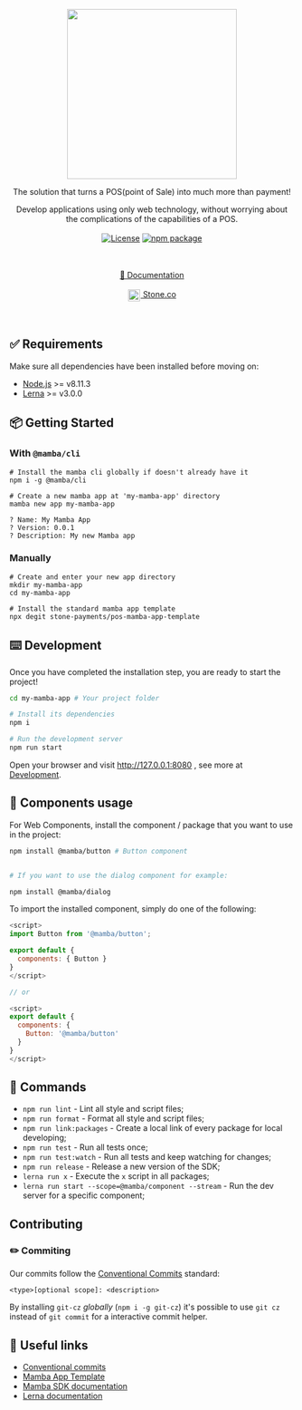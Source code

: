 <p align="center">
  <a href="http://ant.design">
    <img width="300" src="https://mambasdk-docs.stone.com.br/images/logoMamba.svg">
  </a>
</p>

<div align="center">

The solution that turns a POS(point of Sale) into much more than payment!

Develop applications using only web technology, without worrying about the complications of the capabilities of a POS.
<br/>
<br/>
[![License](https://img.shields.io/badge/License-Apache%202.0-blue.svg)](https://opensource.org/licenses/Apache-2.0) [![npm package](https://img.shields.io/npm/v/@mamba/app.svg?style=flat-square)](https://www.npmjs.org/package/mamba) 
<br/>
</div>
<br/>

<br/>
<div align="center">
<div><a href="https://www.stone.co" target="_blank">📝 Documentation</a></div><br/>
<div><img height="21" align="top" src="https://www.stone.com.br/static/images/favicon.png" hspace="1"><a href="https://www.stone.co" target="_blank">&nbsp;Stone.co</a></div> 
</div>
<br/>
<br/>


## ✅ Requirements

Make sure all dependencies have been installed before moving on:

- [Node.js](http://nodejs.org/) >= v8.11.3
- [Lerna](https://github.com/lerna/lerna) >= v3.0.0



## 📦 Getting Started

### With `@mamba/cli`

```shell
# Install the mamba cli globally if doesn't already have it
npm i -g @mamba/cli

# Create a new mamba app at 'my-mamba-app' directory
mamba new app my-mamba-app

? Name: My Mamba App
? Version: 0.0.1
? Description: My new Mamba app

```


### Manually

```shell
# Create and enter your new app directory
mkdir my-mamba-app
cd my-mamba-app

# Install the standard mamba app template
npx degit stone-payments/pos-mamba-app-template

```

## ⌨️ Development

Once you have completed the installation step, you are ready to start the project!

```bash
cd my-mamba-app # Your project folder

# Install its dependencies
npm i

# Run the development server
npm run start
```

Open your browser and visit http://127.0.0.1:8080 , see more at [Development](https://mambasdk-docs.stone.com.br/guide#desenvolvendo).



## 🔨 Components usage

For Web Components, install the component / package that you want to use in the project:

```bash
npm install @mamba/button # Button component


# If you want to use the dialog component for example:

npm install @mamba/dialog

```

To import the installed component, simply do one of the following:


```js
<script>
import Button from '@mamba/button';

export default {
  components: { Button }
}
</script>

// or

<script>
export default {
  components: {
    Button: '@mamba/button'
  }
}
</script>
```


## 🧰 Commands

- `npm run lint` - Lint all style and script files;
- `npm run format` - Format all style and script files;
- `npm run link:packages` - Create a local link of every package for local developing;
- `npm run test` - Run all tests once;
- `npm run test:watch` - Run all tests and keep watching for changes;
- `npm run release` - Release a new version of the SDK;
- `lerna run x` - Execute the `x` script in all packages;
- `lerna run start --scope=@mamba/component --stream` - Run the dev server for a specific component;

## Contributing

### ✏️ Commiting

Our commits follow the [Conventional Commits](https://www.conventionalcommits.org/en/v1.0.0-beta.3/) standard:

`<type>[optional scope]: <description>`

By installing `git-cz` _globally_ (`npm i -g git-cz`) it's possible to use `git cz` instead of `git commit` for a interactive commit helper.

## 🔗 Useful links

- [Conventional commits](https://www.conventionalcommits.org/en/v1.0.0-beta.3/)
- [Mamba App Template](https://github.com/stone-payments/pos-mamba-app-template)
- [Mamba SDK documentation](https://mambasdk-docs.stone.com.br/)
- [Lerna documentation](https://github.com/lerna/lerna#readme)
